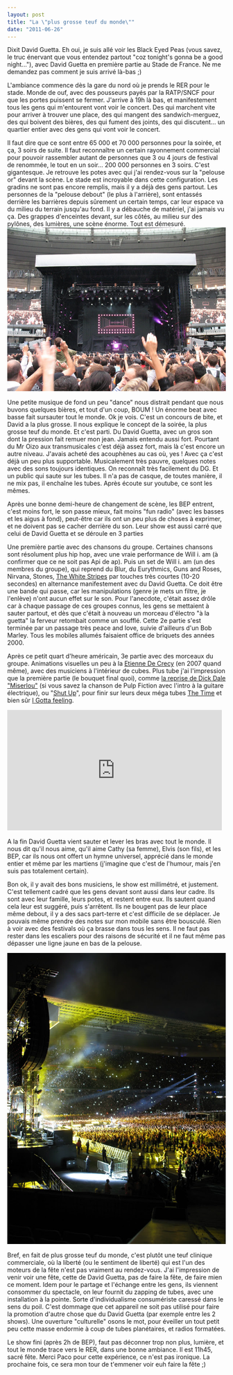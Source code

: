 ```yaml
---
layout: post
title: "La \"plus grosse teuf du monde\""
date: "2011-06-26"
---
```


Dixit David Guetta. Eh oui, je suis allé voir les Black Eyed Peas (vous savez, le truc énervant que vous entendez partout "coz tonight's gonna be a good night..."), avec David Guetta en première partie au Stade de France. Ne me demandez pas comment je suis arrivé là-bas ;)

L'ambiance commence dès la gare du nord où je prends le RER pour le stade. Monde de ouf, avec des pousseurs payés par la RATP/SNCF pour que les portes puissent se fermer. J'arrive à 19h là bas, et manifestement tous les gens qui m'entourent vont voir le concert. Des qui marchent vite pour arriver à trouver une place, des qui mangent des sandwich-merguez, des qui boivent des bières, des qui fument des joints, des qui discutent... un quartier entier avec des gens qui vont voir le concert.

Il faut dire que ce sont entre 65 000 et 70 000 personnes pour la soirée, et ça, 3 soirs de suite. Il faut reconnaître un certain rayonnement commercial pour pouvoir rassembler autant de personnes que 3 ou 4 jours de festival de renommée, le tout en un soir... 200 000 personnes en 3 soirs. C'est gigantesque. Je retrouve les potes avec qui j'ai rendez-vous sur la "pelouse or" devant la scène. Le stade est incroyable dans cette configuration. Les gradins ne sont pas encore remplis, mais il y a déjà des gens partout. Les personnes de la "pelouse debout" (le plus à l'arrière), sont entassés derrière les barrières depuis sûrement un certain temps, car leur espace va du milieu du terrain jusqu'au fond. Il y a débauche de matériel, j'ai jamais vu ça. Des grappes d'enceintes devant, sur les côtés, au milieu sur des pylônes, des lumières, une scène énorme. Tout est démesuré. ![](/images/IMG_4412.jpg)

Une petite musique de fond un peu "dance" nous distrait pendant que nous buvons quelques bières, et tout d'un coup, BOUM ! Un énorme beat avec basse fait sursauter tout le monde. Ok je vois. C'est un concours de bite, et David a la plus grosse. Il nous explique le concept de la soirée, la plus grosse teuf du monde. Et c'est parti. Du David Guetta, avec un gros son dont la pression fait remuer mon jean. Jamais entendu aussi fort. Pourtant du Mr Oizo aux transmusicales c'est déjà assez fort, mais là c'est encore un autre niveau. J'avais acheté des acouphènes au cas où, yes ! Avec ça c'est déjà un peu plus supportable. Musicalement très pauvre, quelques notes avec des sons toujours identiques. On reconnaît très facilement du DG. Et un public qui saute sur les tubes. Il n'a pas de casque, de toutes manière, il ne mix pas, il enchaîne les tubes. Après écoute sur youtube, ce sont les mêmes.

Après une bonne demi-heure de changement de scène, les BEP entrent, c'est moins fort, le son passe mieux, fait moins "fun radio" (avec les basses et les aigus à fond), peut-être car ils ont un peu plus de choses à exprimer, et ne doivent pas se cacher derrière du son. Leur show est aussi carré que celui de David Guetta et se déroule en 3 parties

Une première partie avec des chansons du groupe. Certaines chansons sont résolument plus hip hop, avec une vraie performance de Will i. am (à confirmer que ce ne soit pas Api de ap). Puis un set de Will i. am (un des membres du groupe), qui reprend du Blur, du Eurythmics, Guns and Roses, Nirvana, Stones, [The White Stripes](http://www.dailymotion.com/video/xm53u_the-white-stripes-seven-nation-army_music) par touches très courtes (10-20 secondes) en alternance manifestement avec du David Guetta. Ce doit être une bande qui passe, car les manipulations (genre je mets un filtre, je l'enlève) n'ont aucun effet sur le son. Pour l'anecdote, c'était assez drôle car à chaque passage de ces groupes connus, les gens se mettaient à sauter partout, et dès que c'était à nouveau un morceau d'électro "à la guetta" la ferveur retombait comme un soufflé. Cette 2e partie s'est terminée par un passage très peace and love, suivie d'ailleurs d'un Bob Marley. Tous les mobiles allumés faisaient office de briquets des années 2000.

Après ce petit quart d'heure américain, 3e partie avec des morceaux du groupe. Animations visuelles un peu à la [Etienne De Crecy](http://www.youtube.com/watch?v=Jzil8S7tUeY) (en 2007 quand même), avec des musiciens à l'intérieur de cubes. Plus tube j'ai l'impression que la première partie (le bouquet final quoi), comme [la reprise de Dick Dale "Miserlou"](http://www.youtube.com/watch?v=ZaI2IlHwmgQ) (si vous savez la chanson de Pulp Fiction avec l'intro à la guitare électrique), ou "[Shut Up](http://www.youtube.com/watch?v=KRzMtlZjXpU)", pour finir sur leurs deux méga tubes [The Time](http://www.youtube.com/watch?v=JwQZQygg3Lk) et bien sûr [I Gotta feeling](http://www.youtube.com/watch?v=uSD4vsh1zDA).

<iframe src="http://player.vimeo.com/video/25617868?title=0&amp;byline=0&amp;portrait=0" width="495" height="278" frameborder="0"></iframe>

A la fin David Guetta vient sauter et lever les bras avec tout le monde. Il nous dit qu'il nous aime, qu'il aime Cathy (sa femme), Elvis (son fils), et les BEP, car ils nous ont offert un hymne universel, apprécié dans le monde entier et même par les martiens (j'imagine que c'est de l'humour, mais j'en suis pas totalement certain).

Bon ok, il y avait des bons musiciens, le show est millimétré, et justement. C'est tellement cadré que les gens devant sont aussi dans leur cadre. Ils sont avec leur famille, leurs potes, et restent entre eux. Ils sautent quand cela leur est suggéré, puis s'arrêtent. Ils ne bougent pas de leur place même debout, il y a des sacs part-terre et c'est difficile de se déplacer. Je pouvais même prendre des notes sur mon mobile sans être bousculé. Rien à voir avec des festivals où ça brasse dans tous les sens. Il ne faut pas rester dans les escaliers pour des raisons de sécurité et il ne faut même pas dépasser une ligne jaune en bas de la pelouse.

![](/images/IMG_4449.jpg)

Bref, en fait de plus grosse teuf du monde, c'est plutôt une teuf clinique commerciale, où la liberté (ou le sentiment de liberté) qui est l'un des moteurs de la fête n'est pas vraiment au rendez-vous. J'ai l'impression de venir voir une fête, cette de David Guetta, pas de faire la fête, de faire mien ce moment. Idem pour le partage et l'échange entre les gens, ils viennent consommer du spectacle, on leur fournit du zapping de tubes, avec une installation à la pointe. Sorte d'individualisme consumériste caressé dans le sens du poil. C'est dommage que cet appareil ne soit pas utilisé pour faire la promotion d'autre chose que du David Guetta (par exemple entre les 2 shows). Une ouverture "culturelle" osons le mot, pour éveiller un tout petit peu cette masse endormie à coup de tubes planétaires, et radios formatées.

Le show fini (après 2h de BEP), faut pas déconner trop non plus, lumière, et tout le monde trace vers le RER, dans une bonne ambiance. Il est 11h45, sacré fête. Merci Paco pour cette expérience, ce n'est pas ironique. La prochaine fois, ce sera mon tour de t'emmener voir euh faire la fête ;)
